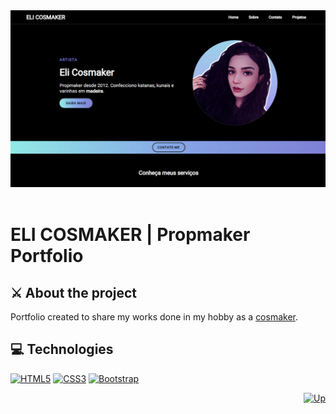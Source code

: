 <div align="center">
  <a href="https://elidianaandrade.github.io/archstil/">
    <img alt="Eli Cosmaker" src="https://github.com/elidianaandrade/elidianaandrade.github.io/blob/feature-v1/assets/img/projects-covers/cover-screen-elicosmaker.png?raw=true">
  </a>
</div>
<br>

# ELI COSMAKER | Propmaker Portfolio

## ⚔ About the project
Portfolio created to share my works done in my hobby as a [cosmaker](https://www.instagram.com/elicosmaker/).

## 💻 Technologies
[![HTML5](https://img.shields.io/badge/HTML5-000?style=for-the-badge&logo=html5&logoColor=E34F26)](https://developer.mozilla.org/pt-BR/docs/Web/HTML)
[![CSS3](https://img.shields.io/badge/CSS3-000?style=for-the-badge&logo=css3&logoColor=00BFFF)](https://developer.mozilla.org/pt-BR/docs/Web/CSS)
[![Bootstrap](https://img.shields.io/badge/Bootstrap5-000?style=for-the-badge&logo=bootstrap)](https://getbootstrap.com/docs/5.2/getting-started/introduction/)

<div align="right">
  <a href="#top">
    <img alt="Up" height="25" src="https://raw.githubusercontent.com/FortAwesome/Font-Awesome/6.x/svgs/solid/angle-up.svg">
  </a>
</div>
